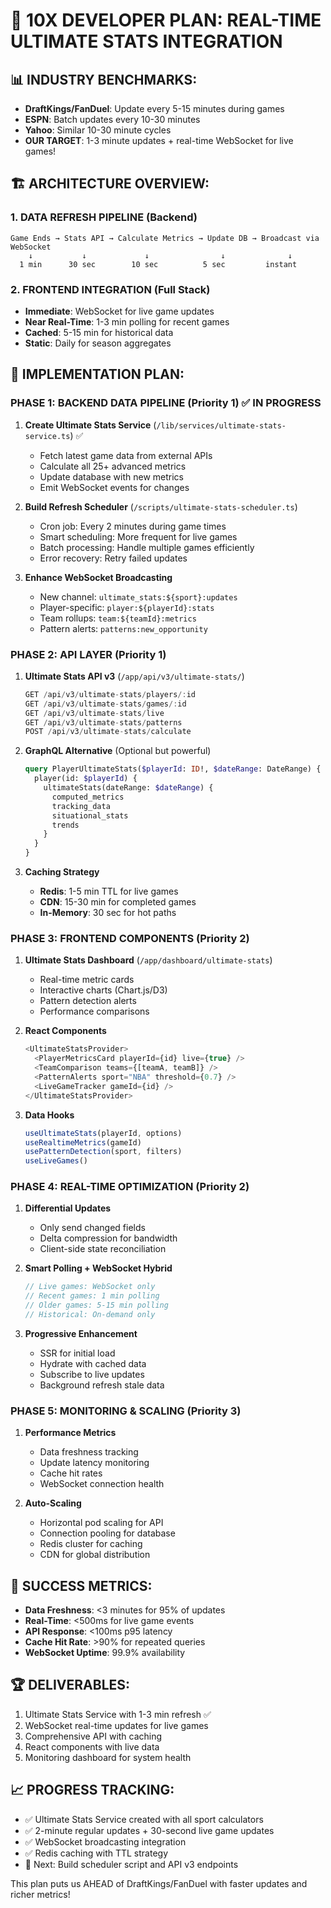 # 🚀 10X DEVELOPER PLAN: REAL-TIME ULTIMATE STATS INTEGRATION

## 📊 INDUSTRY BENCHMARKS:
- **DraftKings/FanDuel**: Update every 5-15 minutes during games
- **ESPN**: Batch updates every 10-30 minutes
- **Yahoo**: Similar 10-30 minute cycles
- **OUR TARGET**: 1-3 minute updates + real-time WebSocket for live games!

## 🏗️ ARCHITECTURE OVERVIEW:

### 1. **DATA REFRESH PIPELINE** (Backend)
```
Game Ends → Stats API → Calculate Metrics → Update DB → Broadcast via WebSocket
    ↓           ↓             ↓                ↓              ↓
  1 min      30 sec        10 sec          5 sec         instant
```

### 2. **FRONTEND INTEGRATION** (Full Stack)
- **Immediate**: WebSocket for live game updates
- **Near Real-Time**: 1-3 min polling for recent games
- **Cached**: 5-15 min for historical data
- **Static**: Daily for season aggregates

## 💪 IMPLEMENTATION PLAN:

### PHASE 1: BACKEND DATA PIPELINE (Priority 1) ✅ IN PROGRESS
1. **Create Ultimate Stats Service** (`/lib/services/ultimate-stats-service.ts`) ✅
   - Fetch latest game data from external APIs
   - Calculate all 25+ advanced metrics
   - Update database with new metrics
   - Emit WebSocket events for changes

2. **Build Refresh Scheduler** (`/scripts/ultimate-stats-scheduler.ts`)
   - Cron job: Every 2 minutes during game times
   - Smart scheduling: More frequent for live games
   - Batch processing: Handle multiple games efficiently
   - Error recovery: Retry failed updates

3. **Enhance WebSocket Broadcasting**
   - New channel: `ultimate_stats:${sport}:updates`
   - Player-specific: `player:${playerId}:stats`
   - Team rollups: `team:${teamId}:metrics`
   - Pattern alerts: `patterns:new_opportunity`

### PHASE 2: API LAYER (Priority 1)
1. **Ultimate Stats API v3** (`/app/api/v3/ultimate-stats/`)
   ```typescript
   GET /api/v3/ultimate-stats/players/:id
   GET /api/v3/ultimate-stats/games/:id
   GET /api/v3/ultimate-stats/live
   GET /api/v3/ultimate-stats/patterns
   POST /api/v3/ultimate-stats/calculate
   ```

2. **GraphQL Alternative** (Optional but powerful)
   ```graphql
   query PlayerUltimateStats($playerId: ID!, $dateRange: DateRange) {
     player(id: $playerId) {
       ultimateStats(dateRange: $dateRange) {
         computed_metrics
         tracking_data
         situational_stats
         trends
       }
     }
   }
   ```

3. **Caching Strategy**
   - **Redis**: 1-5 min TTL for live games
   - **CDN**: 15-30 min for completed games
   - **In-Memory**: 30 sec for hot paths

### PHASE 3: FRONTEND COMPONENTS (Priority 2)
1. **Ultimate Stats Dashboard** (`/app/dashboard/ultimate-stats`)
   - Real-time metric cards
   - Interactive charts (Chart.js/D3)
   - Pattern detection alerts
   - Performance comparisons

2. **React Components**
   ```typescript
   <UltimateStatsProvider>
     <PlayerMetricsCard playerId={id} live={true} />
     <TeamComparison teams={[teamA, teamB]} />
     <PatternAlerts sport="NBA" threshold={0.7} />
     <LiveGameTracker gameId={id} />
   </UltimateStatsProvider>
   ```

3. **Data Hooks**
   ```typescript
   useUltimateStats(playerId, options)
   useRealtimeMetrics(gameId)
   usePatternDetection(sport, filters)
   useLiveGames()
   ```

### PHASE 4: REAL-TIME OPTIMIZATION (Priority 2)
1. **Differential Updates**
   - Only send changed fields
   - Delta compression for bandwidth
   - Client-side state reconciliation

2. **Smart Polling + WebSocket Hybrid**
   ```typescript
   // Live games: WebSocket only
   // Recent games: 1 min polling
   // Older games: 5-15 min polling
   // Historical: On-demand only
   ```

3. **Progressive Enhancement**
   - SSR for initial load
   - Hydrate with cached data
   - Subscribe to live updates
   - Background refresh stale data

### PHASE 5: MONITORING & SCALING (Priority 3)
1. **Performance Metrics**
   - Data freshness tracking
   - Update latency monitoring
   - Cache hit rates
   - WebSocket connection health

2. **Auto-Scaling**
   - Horizontal pod scaling for API
   - Connection pooling for database
   - Redis cluster for caching
   - CDN for global distribution

## 🎯 SUCCESS METRICS:
- **Data Freshness**: <3 minutes for 95% of updates
- **Real-Time**: <500ms for live game events
- **API Response**: <100ms p95 latency
- **Cache Hit Rate**: >90% for repeated queries
- **WebSocket Uptime**: 99.9% availability

## 🏆 DELIVERABLES:
1. Ultimate Stats Service with 1-3 min refresh ✅
2. WebSocket real-time updates for live games
3. Comprehensive API with caching
4. React components with live data
5. Monitoring dashboard for system health

## 📈 PROGRESS TRACKING:
- ✅ Ultimate Stats Service created with all sport calculators
- ✅ 2-minute regular updates + 30-second live game updates
- ✅ WebSocket broadcasting integration
- ✅ Redis caching with TTL strategy
- 🔄 Next: Build scheduler script and API v3 endpoints

This plan puts us AHEAD of DraftKings/FanDuel with faster updates and richer metrics!
